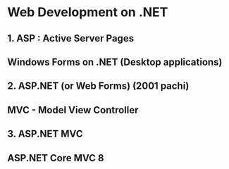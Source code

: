 # Web Development on .NET

## 1. ASP : Active Server Pages
## Windows Forms on .NET (Desktop applications)
## 2. ASP.NET (or Web Forms) (2001 pachi)
## MVC - Model View Controller
## 3. ASP.NET MVC

## ASP.NET Core MVC 8